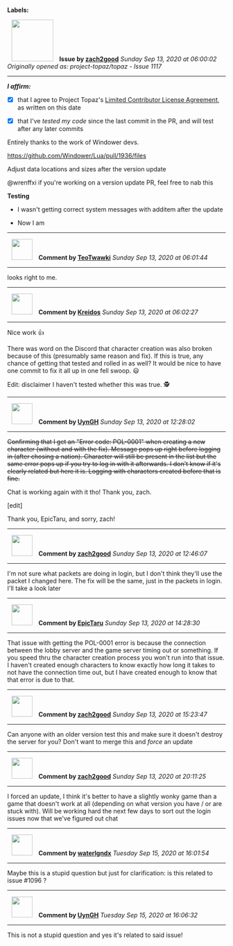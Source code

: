 **Labels:**



<a href="https://github.com/zach2good"><img src="https://avatars3.githubusercontent.com/u/1389729?v=4" width="96" height="96" hspace="10"></img></a> **Issue by [zach2good](https://github.com/zach2good)**
_Sunday Sep 13, 2020 at 06:00:02_
_Originally opened as: project-topaz/topaz - Issue 1117_

----

<!-- place 'x' mark between square [] brackets to affirm: -->
**_I affirm:_**
- [x] that I agree to Project Topaz's [Limited Contributor License Agreement](http://project-topaz.com/blob/release/CONTRIBUTOR_AGREEMENT.md), as written on this date
- [x] that I've _tested my code_ since the last commit in the PR, and will test after any later commits

Entirely thanks to the work of Windower devs.
https://github.com/Windower/Lua/pull/1936/files

Adjust data locations and sizes after the version update

@wrenffxi if you're working on a version update PR, feel free to nab this

**Testing**
- I wasn't getting correct system messages with additem after the update
- Now I am


----
<a href="https://github.com/TeoTwawki"><img src="https://avatars0.githubusercontent.com/u/6871475?v=4" width="48" height="48" hspace="10"></img></a> **Comment by [TeoTwawki](https://github.com/TeoTwawki)**
_Sunday Sep 13, 2020 at 06:01:44_

----

looks right to me.


----
<a href="https://github.com/Kreidos"><img src="https://avatars0.githubusercontent.com/u/12466395?v=4" width="48" height="48" hspace="10"></img></a> **Comment by [Kreidos](https://github.com/Kreidos)**
_Sunday Sep 13, 2020 at 06:02:27_

----

Nice work :+1: 

There was word on the Discord that character creation was also broken because of this (presumably same reason and fix). If this is true, any chance of getting that tested and rolled in as well? It would be nice to have one commit to fix it all up in one fell swoop. :smiley: 

Edit: disclaimer I haven't tested whether this was true. :detective: 


----
<a href="https://github.com/UynGH"><img src="https://avatars2.githubusercontent.com/u/40763842?v=4" width="48" height="48" hspace="10"></img></a> **Comment by [UynGH](https://github.com/UynGH)**
_Sunday Sep 13, 2020 at 12:28:02_

----

~~Confirming that I get an "Error code: POL-0001" when creating a new character (without and with the fix). Message pops up right before logging in (after chosing a nation). Character will still be present in the list but the same error pops up if you try to log in with it afterwards. I don't know if it's clearly related but here it is. Logging with characters created before that is fine.~~

Chat is working again with it tho! Thank you, zach.

[edit]

Thank you, EpicTaru, and sorry, zach!


----
<a href="https://github.com/zach2good"><img src="https://avatars3.githubusercontent.com/u/1389729?v=4" width="48" height="48" hspace="10"></img></a> **Comment by [zach2good](https://github.com/zach2good)**
_Sunday Sep 13, 2020 at 12:46:07_

----

I'm not sure what packets are doing in login, but I don't think they'll use the packet I changed here. The fix will be the same, just in the packets in login. I'll take a look later 


----
<a href="https://github.com/EpicTaru"><img src="https://avatars3.githubusercontent.com/u/26195580?v=4" width="48" height="48" hspace="10"></img></a> **Comment by [EpicTaru](https://github.com/EpicTaru)**
_Sunday Sep 13, 2020 at 14:28:30_

----

That issue with getting the POL-0001 error is because the connection between the lobby server and the game server timing out or something. If you speed thru the character creation process you won't run into that issue. I haven't created enough characters to know exactly how long it takes to not have the connection time out, but I have created enough to know that that error is due to that. 


----
<a href="https://github.com/zach2good"><img src="https://avatars3.githubusercontent.com/u/1389729?v=4" width="48" height="48" hspace="10"></img></a> **Comment by [zach2good](https://github.com/zach2good)**
_Sunday Sep 13, 2020 at 15:23:47_

----

Can anyone with an older version test this and make sure it doesn't destroy the server for you? Don't want to merge this and _force_ an update


----
<a href="https://github.com/zach2good"><img src="https://avatars3.githubusercontent.com/u/1389729?v=4" width="48" height="48" hspace="10"></img></a> **Comment by [zach2good](https://github.com/zach2good)**
_Sunday Sep 13, 2020 at 20:11:25_

----

I forced an update, I think it's better to have a slightly wonky game than a game that doesn't work at all (depending on what version you have / or are stuck with). Will be working hard the next few days to sort out the login issues now that we've figured out chat 


----
<a href="https://github.com/waterlgndx"><img src="https://avatars0.githubusercontent.com/u/1085232?v=4" width="48" height="48" hspace="10"></img></a> **Comment by [waterlgndx](https://github.com/waterlgndx)**
_Tuesday Sep 15, 2020 at 16:01:54_

----

Maybe this is a stupid question but just for clarification: is this related to issue #1096  ?


----
<a href="https://github.com/UynGH"><img src="https://avatars2.githubusercontent.com/u/40763842?v=4" width="48" height="48" hspace="10"></img></a> **Comment by [UynGH](https://github.com/UynGH)**
_Tuesday Sep 15, 2020 at 16:06:32_

----

This is not a stupid question and yes it's related to said issue!
